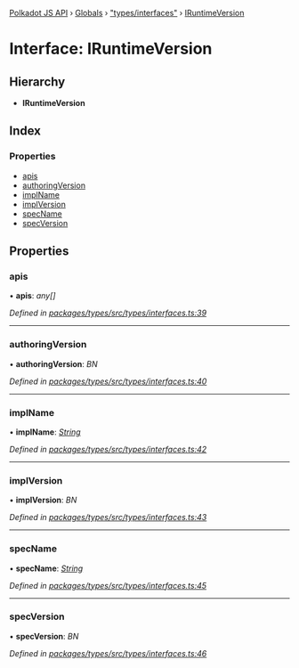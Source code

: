[Polkadot JS API](../README.md) › [Globals](../globals.md) › ["types/interfaces"](../modules/_types_interfaces_.md) › [IRuntimeVersion](_types_interfaces_.iruntimeversion.md)

# Interface: IRuntimeVersion

## Hierarchy

* **IRuntimeVersion**

## Index

### Properties

* [apis](_types_interfaces_.iruntimeversion.md#apis)
* [authoringVersion](_types_interfaces_.iruntimeversion.md#authoringversion)
* [implName](_types_interfaces_.iruntimeversion.md#implname)
* [implVersion](_types_interfaces_.iruntimeversion.md#implversion)
* [specName](_types_interfaces_.iruntimeversion.md#specname)
* [specVersion](_types_interfaces_.iruntimeversion.md#specversion)

## Properties

###  apis

• **apis**: *any[]*

*Defined in [packages/types/src/types/interfaces.ts:39](https://github.com/polkadot-js/api/blob/0fa6b99c9e/packages/types/src/types/interfaces.ts#L39)*

___

###  authoringVersion

• **authoringVersion**: *BN*

*Defined in [packages/types/src/types/interfaces.ts:40](https://github.com/polkadot-js/api/blob/0fa6b99c9e/packages/types/src/types/interfaces.ts#L40)*

___

###  implName

• **implName**: *[String](../classes/_primitive_text_.text.md#static-string)*

*Defined in [packages/types/src/types/interfaces.ts:42](https://github.com/polkadot-js/api/blob/0fa6b99c9e/packages/types/src/types/interfaces.ts#L42)*

___

###  implVersion

• **implVersion**: *BN*

*Defined in [packages/types/src/types/interfaces.ts:43](https://github.com/polkadot-js/api/blob/0fa6b99c9e/packages/types/src/types/interfaces.ts#L43)*

___

###  specName

• **specName**: *[String](../classes/_primitive_text_.text.md#static-string)*

*Defined in [packages/types/src/types/interfaces.ts:45](https://github.com/polkadot-js/api/blob/0fa6b99c9e/packages/types/src/types/interfaces.ts#L45)*

___

###  specVersion

• **specVersion**: *BN*

*Defined in [packages/types/src/types/interfaces.ts:46](https://github.com/polkadot-js/api/blob/0fa6b99c9e/packages/types/src/types/interfaces.ts#L46)*

